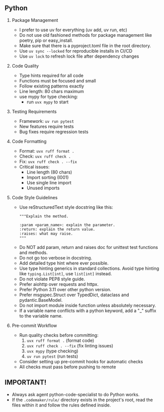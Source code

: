 ## Python

1. Package Management
    - I prefer to use uv for everything (uv add, uv run, etc)
    - Do not use old fashioned methods for package management like poetry, pip or easy_install.
    - Make sure that there is a pyproject.toml file in the root directory.
    - Use `uv sync --locked` for reproducible installs in CI/CD
    - Use `uv lock` to refresh lock file after dependency changes

2. Code Quality
    - Type hints required for all code
    - Functions must be focused and small
    - Follow existing patterns exactly
    - Line length: 80 chars maximum
    - use mypy for type checking:
        - run `uvx mypy` to start

3. Testing Requirements
    - Framework: `uv run pytest`
    - New features require tests
    - Bug fixes require regression tests

4. Code Formatting
    - Format: `uvx ruff format .`
    - Check: `uvx ruff check .`
    - Fix: `uvx ruff check . --fix`
    - Critical issues:
        - Line length (80 chars)
        - Import sorting (I001)
        - Use single line import
        - Unused imports

5. Code Style Guidelines
    - Use reStructuredText style docstring like this:
        ```
        """Explain the method.

        :param <param_name>: explain the parameter.
        :return: explain the return value.
        :raises: what may raise.
        """
        ```
    - Do NOT add param, return and raises doc for unittest test functions and methods.
    - Do not go too verbose in docstring.
    - Add detailed type hint where ever possible.
    - Use type hinting generics in standard collections. Avoid type hinting like `typing.List[int]`, use `list[int]` instead.
    - Do not violate PEP8 style guide.
    - Prefer aiohttp over requests and httpx.
    - Prefer Python 3.11 over other python version.
    - Prefer msgspec.Struct over TypedDict, dataclass and pydantic.BaseModel.
    - Do not import module inside function unless absolutely necessary.
    - If a variable name conflicts with a python keyword, add a "_" suffix to the variable name.


6. Pre-commit Workflow
    - Run quality checks before committing:
        1. `uvx ruff format .` (format code)
        2. `uvx ruff check . --fix` (fix linting issues)
        3. `uvx mypy` (type checking)
        4. `uv run pytest` (run tests)
    - Consider setting up pre-commit hooks for automatic checks
    - All checks must pass before pushing to remote

## IMPORTANT!
- Always ask agent python-code-specialist to do Python works.
- If the `.codemaker/rule/` directory exists in the project's root, read the files within it and follow the rules defined inside.